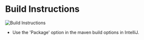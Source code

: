 # Build Instructions

![Build Instructions](https://i.postimg.cc/4d1WXq2W/image.png)

- Use the 'Package' option in the maven build options in IntelliJ.